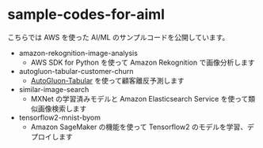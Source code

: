 # sample-codes-for-aiml
こちらでは AWS を使った AI/ML のサンプルコードを公開しています。

- amazon-rekognition-image-analysis
  - AWS SDK for Python を使って Amazon Rekognition で画像分析します
- autogluon-tabular-customer-churn
  - [AutoGluon-Tabular](https://auto.gluon.ai/stable/tutorials/tabular_prediction/index.html) を使って顧客離反予測します
- similar-image-search
  - MXNet の学習済みモデルと Amazon Elasticsearch Service を使って類似画像検索します
- tensorflow2-mnist-byom
  - Amazon SageMaker の機能を使って Tensorflow2 のモデルを学習、デプロイします